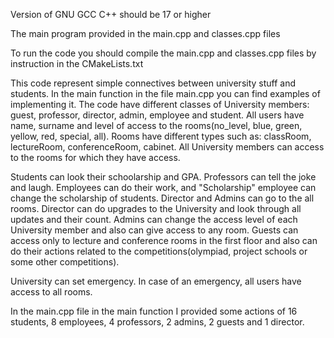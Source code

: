 Version of GNU GCC C++ should be 17 or higher

The main program provided in the main.cpp and classes.cpp files 

To run the code you should compile the main.cpp and classes.cpp files by instruction in the CMakeLists.txt

This code represent simple connectives between university stuff and students. In the main function in the file main.cpp you can find examples of implementing it.
The code have different classes of University members: guest, professor, director, admin, employee and student. All users have name, surname and level of access to the rooms(no_level, blue, green, yellow, red, special, all). Rooms have different types such as: classRoom, lectureRoom, conferenceRoom, cabinet. All University members can access to the rooms for which they have access.

Students can look their schoolarship and GPA. Professors can tell the joke and laugh. Employees can do their work, and "Scholarship" employee can change the scholarship of students. Director and Admins can go to the all rooms. Director can do upgrades to the University and look through all updates and their count. Admins can change the access level of each University member and also can give access to any room. Guests can access only to lecture and conference rooms in the first floor and also can do their actions related to the competitions(olympiad, project schools or some other competitions).

University can set emergency. In case of an emergency, all users have access to all rooms.

In the main.cpp file in the main function I provided some actions of 16 students, 8 employees, 4 professors, 2 admins, 2 guests and 1 director.
